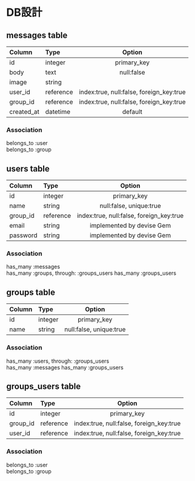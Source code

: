 
# DB設計

## messages table

| Column     | Type          | Option                                           |
|:-----------|:--------------|:------------------------------------------------:|
| id         | integer       | primary_key                                      |
| body       | text          | null:false                                       |
| image      | string        |                                                  |
| user_id    | reference     | index:true, null:false, foreign_key:true         |
| group_id   | reference     | index:true, null:false, foreign_key:true         |
| created_at | datetime      | default                                          |

### Association
belongs_to :user  
belongs_to :group


## users table

| Column     | Type          | Option                                           |
|:-----------|:--------------|:------------------------------------------------:|
| id         | integer       | primary_key                                      |
| name       | string        | null:false, unique:true                          |
| group_id   | reference     | index:true, null:false, foreign_key:true         |
| email      | string        | implemented by devise Gem                        |
| password   | string        | implemented by devise Gem                        |


### Association
has_many :messages  
has_many :groups, through: :groups_users
has_many :groups_users

## groups table

| Column     | Type          | Option                                           |
|:-----------|:--------------|:------------------------------------------------:|
| id         | integer       | primary_key                                      |
| name       | string        | null:false, unique:true                          |


### Association
has_many :users, through: :groups_users  
has_many :messages
has_many :groups_users


## groups_users table

| Column     | Type          | Option                                           |
|:-----------|:--------------|:------------------------------------------------:|
| id         | integer       | primary_key                                      |
| group_id   | reference     | index:true, null:false, foreign_key:true         |
| user_id    | reference     | index:true, null:false, foreign_key:true         |


### Association
belongs_to :user  
belongs_to :group



